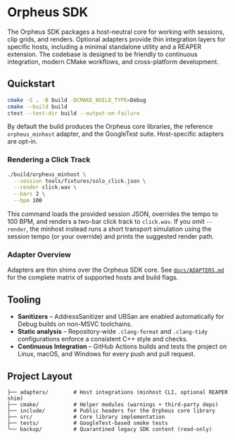 # Orpheus SDK

The Orpheus SDK packages a host-neutral core for working with sessions,
clip grids, and renders. Optional adapters provide thin integration layers
for specific hosts, including a minimal standalone utility and a REAPER
extension. The codebase is designed to be friendly to continuous
integration, modern CMake workflows, and cross-platform development.

## Quickstart

```sh
cmake -S . -B build -DCMAKE_BUILD_TYPE=Debug
cmake --build build
ctest --test-dir build --output-on-failure
```

By default the build produces the Orpheus core libraries, the reference
`orpheus_minhost` adapter, and the GoogleTest suite. Host-specific adapters
are opt-in.

### Rendering a Click Track

```sh
./build/orpheus_minhost \
  --session tools/fixtures/solo_click.json \
  --render click.wav \
  --bars 2 \
  --bpm 100
```

This command loads the provided session JSON, overrides the tempo to 100 BPM,
and renders a two-bar click track to `click.wav`. If you omit `--render`, the
minhost instead runs a short transport simulation using the session tempo (or
your override) and prints the suggested render path.

### Adapter Overview

Adapters are thin shims over the Orpheus SDK core. See
[`docs/ADAPTERS.md`](docs/ADAPTERS.md) for the complete matrix of supported
hosts and build flags.

## Tooling

* **Sanitizers** – AddressSanitizer and UBSan are enabled automatically for
  Debug builds on non-MSVC toolchains.
* **Static analysis** – Repository-wide `.clang-format` and `.clang-tidy`
  configurations enforce a consistent C++ style and checks.
* **Continuous Integration** – GitHub Actions builds and tests the project on
  Linux, macOS, and Windows for every push and pull request.

## Project Layout

```
├── adapters/        # Host integrations (minhost CLI, optional REAPER shim)
├── cmake/           # Helper modules (warnings + third-party deps)
├── include/         # Public headers for the Orpheus core library
├── src/             # Core library implementation
├── tests/           # GoogleTest-based smoke tests
└── backup/          # Quarantined legacy SDK content (read-only)
```

